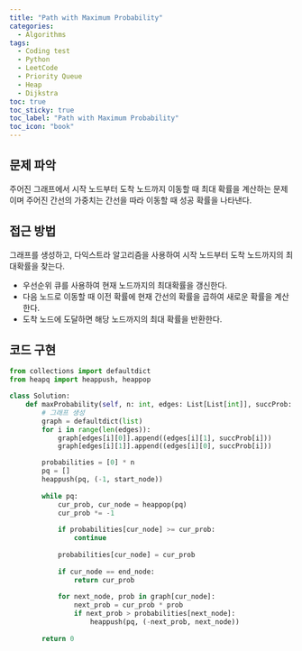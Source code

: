 ```yaml
---
title: "Path with Maximum Probability"
categories:
  - Algorithms
tags:
  - Coding test
  - Python
  - LeetCode
  - Priority Queue
  - Heap
  - Dijkstra
toc: true
toc_sticky: true
toc_label: "Path with Maximum Probability"
toc_icon: "book"
---
```


## 문제 파악
주어진 그래프에서 시작 노드부터 도착 노드까지 이동할 때 최대 확률을 계산하는 문제이며 주어진 간선의 가중치는 간선을 따라 이동할 때 성공 확률을 나타낸다.

[](https://leetcode.com/problems/path-with-maximum-probability/description/)


## 접근 방법
그래프를 생성하고, 다익스트라 알고리즘을 사용하여 시작 노드부터 도착 노드까지의 최대확률을 찾는다.

- 우선순위 큐를 사용하여 현재 노드까지의 최대확률을 갱신한다.
- 다음 노드로 이동할 때 이전 확률에 현재 간선의 확률을 곱하여 새로운 확률을 계산한다.
- 도착 노드에 도달하면 해당 노드까지의 최대 확률을 반환한다.

## 코드 구현

```python
from collections import defaultdict
from heapq import heappush, heappop

class Solution:
    def maxProbability(self, n: int, edges: List[List[int]], succProb: List[float], start_node: int, end_node: int) -> float:
        # 그래프 생성
        graph = defaultdict(list)
        for i in range(len(edges)):
            graph[edges[i][0]].append((edges[i][1], succProb[i]))
            graph[edges[i][1]].append((edges[i][0], succProb[i]))

        probabilities = [0] * n
        pq = []
        heappush(pq, (-1, start_node))
        
        while pq:
            cur_prob, cur_node = heappop(pq)
            cur_prob *= -1
            
            if probabilities[cur_node] >= cur_prob:
                continue
                
            probabilities[cur_node] = cur_prob
            
            if cur_node == end_node:
                return cur_prob
            
            for next_node, prob in graph[cur_node]:
                next_prob = cur_prob * prob
                if next_prob > probabilities[next_node]:
                    heappush(pq, (-next_prob, next_node))
                    
        return 0
    
```
